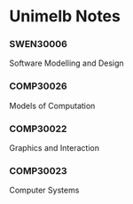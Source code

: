 # Unimelb Notes 

### SWEN30006
Software Modelling and Design 

### COMP30026 
Models of Computation 

### COMP30022 
Graphics and Interaction

### COMP30023 
Computer Systems
